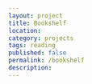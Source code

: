 ```yaml
---
layout: project
title: Bookshelf
location: 
category: projects
tags: reading
published: false
permalink: /bookshelf
description: 
---
```

            
